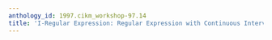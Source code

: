 ```yaml
---
anthology_id: 1997.cikm_workshop-97.14
title: 'I-Regular Expression: Regular Expression with Continuous Interval Constraints'
---
```

